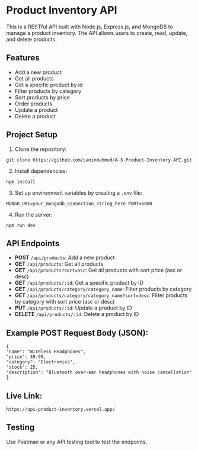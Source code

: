# Product Inventory API

This is a RESTful API built with Node.js, Express.js, and MongoDB to manage a product inventory. The API allows users to create, read, update, and delete products.

## Features

-   Add a new product
-   Get all products
-   Get a specific product by id
-   Filter products by category
-   Sort products by price
-   Order products
-   Update a product
-   Delete a product

## Project Setup

1. Clone the repository:

```
git clone https://github.com/saminmahmud/A-3-Product-Inventory-API.git
```

2. Install dependencies:
```
npm install
```
3. Set up environment variables by creating a `.env` file:
```
MONGO_URI=your_mongodb_connection_string_here PORT=5000
```
4. Run the server:
```
npm run dev
```

## API Endpoints
- **POST** `/api/products`: Add a new product
- **GET** `/api/products`: Get all products
- **GET** `/api/products?sort=asc`: Get all products with sort price (asc or desc)
- **GET** `/api/products/:id`: Get a specific product by ID
- **GET** `/api/products/category/category_name`: Filter products by category
- **GET** `/api/products/category/category_name?sort=desc`: Filter products by category with sort price (asc or desc)
- **PUT** `/api/products/:id`: Update a product by ID
- **DELETE** `/api/products/:id`: Delete a product by ID

## Example POST Request Body (JSON):
```
{ 
"name": "Wireless Headphones", 
"price": 49.99, 
"category": "Electronics", 
"stock": 25, 
"description": "Bluetooth over-ear headphones with noise cancellation" 
}
```
## Live Link:
```
https://api-product-inventory.vercel.app/
```
## Testing

Use Postman or any API testing tool to test the endpoints.
